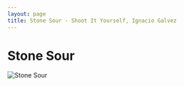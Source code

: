 ```yaml
---
layout: page
title: Stone Sour - Shoot It Yourself, Ignacio Galvez
---
```


# Stone Sour

![Stone Sour](http://assets.farmhouse.co/publishing/1-shoot-it-yourself/images/stone-sour-1.jpg)
